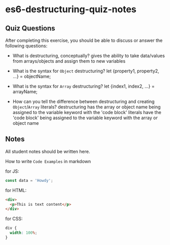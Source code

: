 # es6-destructuring-quiz-notes

## Quiz Questions

After completing this exercise, you should be able to discuss or answer the following questions:

- What is destructuring, conceptually?
  gives the ability to take data/values from arrays/objects and assign them to new variables

- What is the syntax for `Object` destructuring?
  let {property1, property2, ...} = objectName;

- What is the syntax for `Array` destructuring?
  let {index1, index2, ...} = arrayName;

- How can you tell the difference between destructuring and creating `Object`/`Array` literals?
  destructuring has the array or object name being assigned to the variable keyword with the 'code block'
  literals have the 'code block' being assigned to the variable keyword with the array or object name

## Notes

All student notes should be written here.

How to write `Code Examples` in markdown

for JS:

```javascript
const data = 'Howdy';
```

for HTML:

```html
<div>
  <p>This is text content</p>
</div>
```

for CSS:

```css
div {
  width: 100%;
}
```
